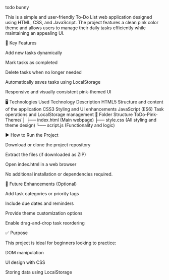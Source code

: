todo bunny

This is a simple and user-friendly To-Do List web application designed using HTML, CSS, and JavaScript.
The project features a clean pink color theme and allows users to manage their daily tasks efficiently while maintaining an appealing UI.

📌 Key Features

Add new tasks dynamically

Mark tasks as completed

Delete tasks when no longer needed

Automatically saves tasks using LocalStorage

Responsive and visually consistent pink-themed UI

🖥️ Technologies Used
Technology	Description
HTML5	Structure and content of the application
CSS3	Styling and UI enhancements
JavaScript (ES6)	Task operations and LocalStorage management
📂 Folder Structure
ToDo-Pink-Theme/
│
├── index.html    (Main webpage)
├── style.css     (All styling and theme design)
└── script.js     (Functionality and logic)

▶️ How to Run the Project

Download or clone the project repository

Extract the files (if downloaded as ZIP)

Open index.html in a web browser

No additional installation or dependencies required.

🔧 Future Enhancements (Optional)

Add task categories or priority tags

Include due dates and reminders

Provide theme customization options

Enable drag-and-drop task reordering

✅ Purpose

This project is ideal for beginners looking to practice:

DOM manipulation

UI design with CSS

Storing data using LocalStorage
